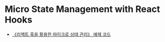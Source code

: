 # Micro State Management with React Hooks

- [《리액트 훅을 활용한 마이크로 상태 관리》 예제 코드](https://github.com/wikibook/msmrh)

